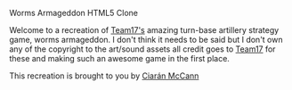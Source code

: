  Worms Armageddon HTML5 Clone
 
Welcome to a recreation of <a href="http://www.team17.com/">Team17's</a> amazing turn-base artillery strategy game, worms armageddon. I don't think it needs to be said but I don't own any of the copyright to the art/sound assets all credit goes to <a href="http://www.team17.com/">Team17</a>
for these and making such an awesome game in the first place.

  This recreation is brought to you by <a href="http://www.ciaranmccann.me/">Ciarán McCann</a>
            
